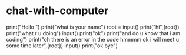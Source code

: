 # chat-with-computer
print("Hello ")
print("what is your name")
root = input()
print("hi",{root})
print("what r u doing")
input()
print("ok")
print("and do u know that i am coding")
print("oh there is an error in the code hmmmm ok i will meet u some time later",{root})
input()
print("ok bye")
